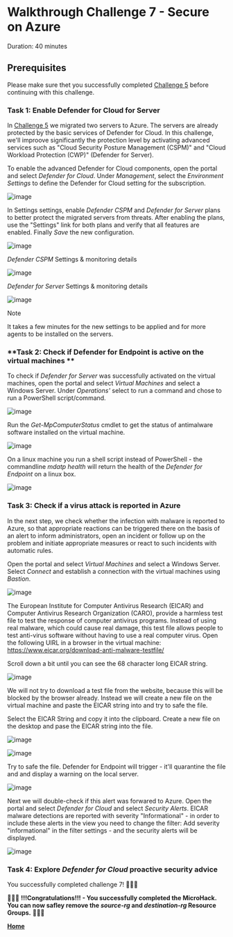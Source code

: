 # Walkthrough Challenge 7 - Secure on Azure

Duration: 40 minutes

## Prerequisites

Please make sure thet you successfully completed [Challenge 5](../challenge-5/solution.md) before continuing with this challenge.

### **Task 1: Enable Defender for Cloud for Server**

In [Challenge 5](../challenge-5/solution.md) we migrated two servers to Azure. The servers are already protected by the basic services of Defender for Cloud. In this challenge, we'll improove significantly the protection level by activating advanced services such as "Cloud Security Posture Management (CSPM)" and "Cloud Workload Protection (CWP)" (Defender for Server).

To enable the advanced Defender for Cloud components, open the portal and select *Defender for Cloud*.  Under *Management*, select the *Environment Settings* to define the Defender for Cloud setting for the subscription.

![image](.\img\Def-environment-settings.jpg)

In Settings settings, enable *Defender CSPM* and *Defender for Server* plans to better protect the migrated servers from threats. After enabling the plans, use the "Settings" link for both plans and verify that all features are enabled. Finally *Save* the new configuration.

![image](.\img\Def-environment-settings.jpg)

*Defender CSPM* Settings & monitoring details

![image](.\img\Def-CSPM-monitoring.png)

*Defender for Server* Settings & monitoring details 

![image](.\img\Def-DefenderServerSettings.png)

> [!NOTE]
> It takes a few minutes for the new settings to be applied and for more agents to be installed on the servers.

### **Task 2: Check if Defender for Endpoint is active on the virtual machines **

To check if *Defender for Server* was successfully activated on the virtual machines, open the portal and select *Virtual Machines* and select a Windows Server. Under *Operations'* select to run a command and chose to run a PowerShell script/command.

![image](.\img\VM-runps.png)

Run the *Get-MpComputerStatus* cmdlet to get the status of antimalware software installed on the virtual machine.

![image](.\img\vmatpstatus.png)

On a linux machine you run a shell script instead of PowerShell - the commandline *mdatp health* will return the health of the *Defender for Endpoint* on a linux box.

![image](.\img\vmlinuxatpstatus.png)


### **Task 3: Check if a virus attack is reported in Azure**

In the next step, we check whether the infection with malware is reported to Azure, so that appropriate reactions can be triggered there on the basis of an alert to inform administrators, open an incident or follow up on the problem and initiate appropriate measures or react to such incidents with automatic rules.

Open the portal and select *Virtual Machines* and select a Windows Server. Select *Connect* and establish a connection with the virtual machines using *Bastion*.

![image](.\img\vmconnect.png)

The European Institute for Computer Antivirus Research (EICAR) and Computer Antivirus Research Organization (CARO), provide a harmless test file to test the response of computer antivirus programs. Instead of using real malware, which could cause real damage, this test file allows people to test anti-virus software without having to use a real computer virus. Open the following UIRL in a browser in the virtual machine: https://www.eicar.org/download-anti-malware-testfile/ 

Scroll down a bit until you can see the 68 character long EICAR string.  

![image](.\img\vmeicarstring.png)

We will not try to download a test file  from the website, because this will be blocked by the browser already. Instead we will create a new file on the virtual machine and paste the EICAR string into and try to safe the file. 

Select the EICAR String and copy it into the clipboard. Create a new file on the desktop and pase the EICAR string into the file.

![image](.\img\vmnewfile.png)

![image](.\img\vmnfile.png)

Try to safe the file. Defender for Endpoint will trigger - it'll quarantine the file and and display a warning on the local server.

![image](.\img\vmnthreat.png)

Next we will double-check if this alert was forwared to Azure. Open the portal and select *Defender for Cloud* and select *Security Alerts*. EICAR malware detections are reported with severity "Informational" - in order to include these alerts in the view you need to change the filter: Add severity "informational" in the filter settings - and the security alerts will be displayed.

![image](.\img\DefSecAlert.png)



### **Task 4: Explore *Defender for Cloud* proactive security advice**




You successfully completed challenge 7! 🚀🚀🚀

🚀🚀🚀 **!!!Congratulations!!! - You successfully completed the MicroHack. You can now safley remove the *source-rg* and *destination-rg* Resource Groups.** 🚀🚀🚀

 **[Home](../../Readme.md)** 